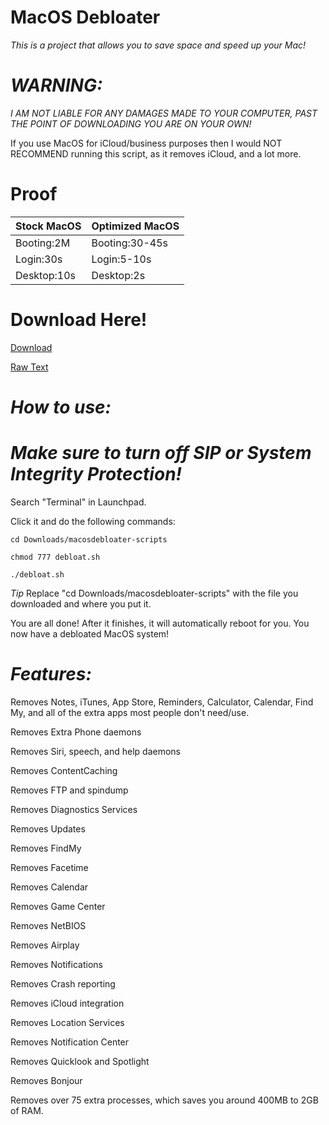 # MacOS Debloater

*This is a project that allows you to save space and speed up your Mac!*

# *WARNING:*

*I AM NOT LIABLE FOR ANY DAMAGES MADE TO YOUR COMPUTER, PAST THE POINT OF DOWNLOADING YOU ARE ON YOUR OWN!*

If you use MacOS for iCloud/business purposes then I would NOT RECOMMEND running this script, as it removes iCloud, and a lot more.

# Proof

| Stock MacOS    | Optimized MacOS          |
| -----------    | ------------------------ |
| Booting:2M     | Booting:30-45s           |
| Login:30s      | Login:5-10s              |
| Desktop:10s    | Desktop:2s               |


# Download Here!


[Download](https://github.com/dotslashlevi/macosdebloater/releases/download/v0.5/debloat.sh)

[Raw Text](https://raw.githubusercontent.com/dotslashlevi/macosdebloater/scripts/debloat.sh)


# *How to use:*

# *Make sure to turn off SIP or System Integrity Protection!*

Search "Terminal" in Launchpad.

Click it and do the following commands:

```
cd Downloads/macosdebloater-scripts
```
```
chmod 777 debloat.sh
```
```
./debloat.sh
```

*Tip*
Replace "cd Downloads/macosdebloater-scripts" with the file you downloaded and where you put it.


You are all done! After it finishes, it will automatically reboot for you. You now have a debloated MacOS system!

# *Features:*

Removes Notes, iTunes, App Store, Reminders, Calculator, Calendar, Find My, and all of the extra apps most people don't need/use.

Removes Extra Phone daemons

Removes Siri, speech, and help daemons

Removes ContentCaching

Removes FTP and spindump

Removes Diagnostics Services

Removes Updates

Removes FindMy

Removes Facetime

Removes Calendar

Removes Game Center

Removes NetBIOS

Removes Airplay

Removes Notifications

Removes Crash reporting

Removes iCloud integration

Removes Location Services

Removes Notification Center

Removes Quicklook and Spotlight

Removes Bonjour

Removes over 75 extra processes, which saves you around 400MB to 2GB of RAM.
